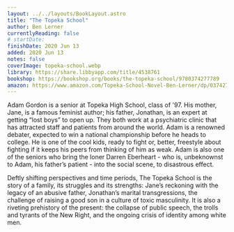 ```yaml
---
layout: ../../layouts/BookLayout.astro
title: "The Topeka School"
author: Ben Lerner
currentlyReading: false
# startDate:
finishDate: 2020 Jun 13
added: 2020 Jun 13
notes: false
coverImage: topeka-school.webp
library: https://share.libbyapp.com/title/4538761
bookshop: https://bookshop.org/books/the-topeka-school/9780374277789
amazon: https://www.amazon.com/Topeka-School-Novel-Ben-Lerner/dp/0374277788
---
```


Adam Gordon is a senior at Topeka High School, class of '97. His mother, Jane, is a famous feminist author; his father, Jonathan, is an expert at getting “lost boys” to open up. They both work at a psychiatric clinic that has attracted staff and patients from around the world. Adam is a renowned debater, expected to win a national championship before he heads to college. He is one of the cool kids, ready to fight or, better, freestyle about fighting if it keeps his peers from thinking of him as weak. Adam is also one of the seniors who bring the loner Darren Eberheart - who is, unbeknownst to Adam, his father’s patient - into the social scene, to disastrous effect.

Deftly shifting perspectives and time periods, The Topeka School is the story of a family, its struggles and its strengths: Jane’s reckoning with the legacy of an abusive father, Jonathan’s marital transgressions, the challenge of raising a good son in a culture of toxic masculinity. It is also a riveting prehistory of the present: the collapse of public speech, the trolls and tyrants of the New Right, and the ongoing crisis of identity among white men.  
